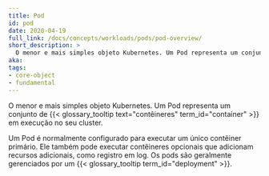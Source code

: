 ```yaml
---
title: Pod
id: pod
date: 2020-04-19
full_link: /docs/concepts/workloads/pods/pod-overview/
short_description: >
  O menor e mais simples objeto Kubernetes. Um Pod representa um conjunto de contêineres em execução no seu cluster.
aka: 
tags:
- core-object
- fundamental
---
```

 O menor e mais simples objeto Kubernetes. Um Pod representa um conjunto de {{< glossary_tooltip text="contêineres" term_id="container" >}} em execução no seu cluster.

<!--more--> 

Um Pod é normalmente configurado para executar um único contêiner primário. Ele também pode executar contêineres opcionais que adicionam recursos adicionais, como registro em log. Os pods são geralmente gerenciados por um {{< glossary_tooltip term_id="deployment" >}}.